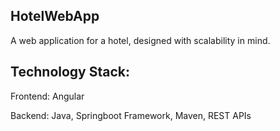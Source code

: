 ## HotelWebApp

A web application for a hotel, designed with scalability in mind.

## Technology Stack:

Frontend: Angular

Backend: Java, Springboot Framework, Maven, REST APIs
